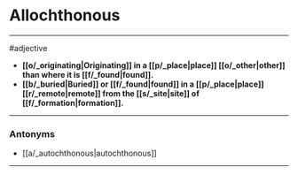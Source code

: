 # Allochthonous
---
#adjective
- **[[o/_originating|Originating]] in a [[p/_place|place]] [[o/_other|other]] than where it is [[f/_found|found]].**
- **[[b/_buried|Buried]] or [[f/_found|found]] in a [[p/_place|place]] [[r/_remote|remote]] from the [[s/_site|site]] of [[f/_formation|formation]].**
---
### Antonyms
- [[a/_autochthonous|autochthonous]]
---
